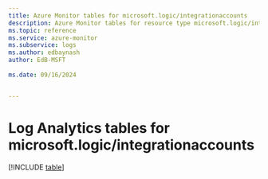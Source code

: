 ```yaml
---
title: Azure Monitor tables for microsoft.logic/integrationaccounts
description: Azure Monitor tables for resource type microsoft.logic/integrationaccounts
ms.topic: reference
ms.service: azure-monitor
ms.subservice: logs
ms.author: edbaynash
author: EdB-MSFT
   
ms.date: 09/16/2024


---
```


# Log Analytics tables for microsoft.logic/integrationaccounts  

[!INCLUDE [table](~/reusable-content/ce-skilling/azure/includes/azure-monitor/reference/tables/microsoft-logic_integrationaccounts-include.md)]

